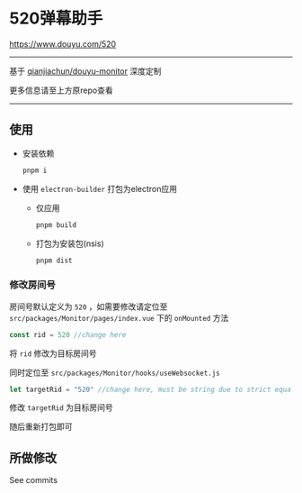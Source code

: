 # 520弹幕助手

https://www.douyu.com/520

---

基于 [qianjiachun/douyu-monitor](https://github.com/qianjiachun/douyu-monitor) 深度定制

更多信息请至上方原repo查看

---

## 使用

- 安装依赖

  ```bash
  pnpm i
  ```

- 使用 `electron-builder` 打包为electron应用

  - 仅应用

    ```bash
    pnpm build
    ```

    

  - 打包为安装包(nsis)

    ```bash
    pnpm dist
    ```


### 修改房间号

房间号默认定义为 `520` ，如需要修改请定位至 `src/packages/Monitor/pages/index.vue` 下的 `onMounted` 方法

```javascript
const rid = 520 //change here
```

将 `rid` 修改为目标房间号

同时定位至 `src/packages/Monitor/hooks/useWebsocket.js`

```javascript
let targetRid = "520" //change here, must be string due to strict equality check
```

修改 `targetRid` 为目标房间号

随后重新打包即可

## 所做修改

See commits

